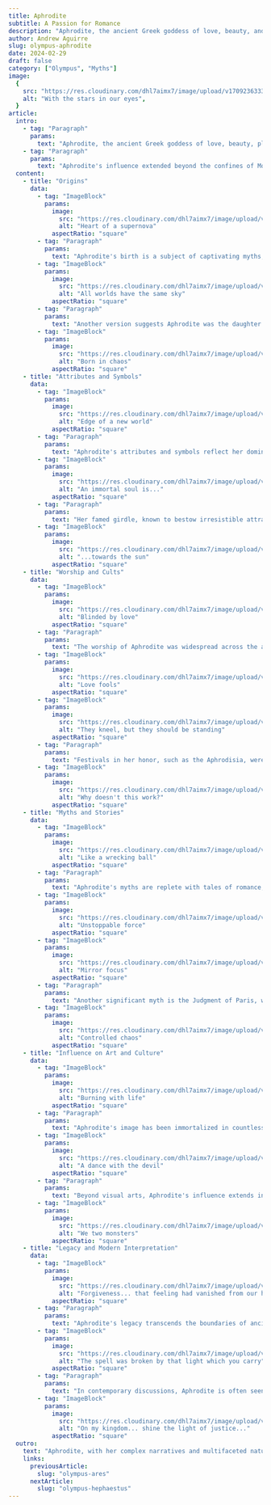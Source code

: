 ```yaml
---
title: Aphrodite
subtitle: A Passion for Romance
description: "Aphrodite, the ancient Greek goddess of love, beauty, and desire, stands as one of the most captivating figures in mythology. Revered and celebrated, she embodies the complexities of passion and the aesthetic ideals of the classical world."
author: Andrew Aguirre
slug: olympus-aphrodite
date: 2024-02-29
draft: false
category: ["Olympus", "Myths"]
image:
  {
    src: "https://res.cloudinary.com/dhl7aimx7/image/upload/v1709236333/001_r2fzb2.webp",
    alt: "With the stars in our eyes",
  }
article:
  intro:
    - tag: "Paragraph"
      params:
        text: "Aphrodite, the ancient Greek goddess of love, beauty, pleasure, and procreation, stands as one of the most venerated and intriguing deities in Greek mythology. Her origins and stories encapsulate the complexity of human emotions, from the heights of passionate love to the depths of jealousy."
    - tag: "Paragraph"
      params:
        text: "Aphrodite's influence extended beyond the confines of Mount Olympus, deeply embedding itself in the cultural and religious fabric of ancient Greek society, and her legacy continues to captivate the modern imagination."
  content:
    - title: "Origins"
      data:
        - tag: "ImageBlock"
          params:
            image:
              src: "https://res.cloudinary.com/dhl7aimx7/image/upload/v1709236333/002_rh2tow.webp"
              alt: "Heart of a supernova"
            aspectRatio: "square"
        - tag: "Paragraph"
          params:
            text: "Aphrodite's birth is a subject of captivating myths, with the most renowned tale describing her emergence from the foam ('aphros' in Greek) of the sea. This extraordinary birth occurred when Cronus severed Uranus's genitals and cast them into the sea, symbolizing a union of the sky and the ocean. This dramatic origin story underscores her connection to the primal forces of life and the natural world, weaving her into the very fabric of creation and fertility."
        - tag: "ImageBlock"
          params:
            image:
              src: "https://res.cloudinary.com/dhl7aimx7/image/upload/v1709236333/003_k37iq9.webp"
              alt: "All worlds have the same sky"
            aspectRatio: "square"
        - tag: "Paragraph"
          params:
            text: "Another version suggests Aphrodite was the daughter of Zeus and Dione, a Titaness, highlighting the intricate web of divine relationships in Greek mythology. This lineage positions her among the Olympian gods, emphasizing her importance and power. Regardless of her origins, Aphrodite's enchanting beauty and divine nature were universally acknowledged, making her an object of veneration and fear among gods and mortals alike."
        - tag: "ImageBlock"
          params:
            image:
              src: "https://res.cloudinary.com/dhl7aimx7/image/upload/v1709236333/004_wd5lhj.webp"
              alt: "Born in chaos"
            aspectRatio: "square"
    - title: "Attributes and Symbols"
      data:
        - tag: "ImageBlock"
          params:
            image:
              src: "https://res.cloudinary.com/dhl7aimx7/image/upload/v1709236333/005_eh8bo5.webp"
              alt: "Edge of a new world"
            aspectRatio: "square"
        - tag: "Paragraph"
          params:
            text: "Aphrodite's attributes and symbols reflect her dominion over love and beauty. The dove, swan, and sparrow were sacred to her, each bird representing different aspects of love and the gentle allure of her presence. The myrtle wreath, rose, and apple were also closely associated with Aphrodite, symbolizing her sensual and fertile nature."
        - tag: "ImageBlock"
          params:
            image:
              src: "https://res.cloudinary.com/dhl7aimx7/image/upload/v1709236332/006_pcnuwk.webp"
              alt: "An immortal soul is..."
            aspectRatio: "square"
        - tag: "Paragraph"
          params:
            text: "Her famed girdle, known to bestow irresistible attraction upon the wearer, highlights her power to ignite desire and passion. Aphrodite's connection to the sea is symbolized by the shell, often depicted in art as the vessel of her birth. These symbols not only represent her dominions but also serve as cultural touchstones, embodying ideals of beauty and love that transcended the mythological realm and influenced artistic and literary works throughout history."
        - tag: "ImageBlock"
          params:
            image:
              src: "https://res.cloudinary.com/dhl7aimx7/image/upload/v1709236333/007_wszoxs.webp"
              alt: "...towards the sun"
            aspectRatio: "square"
    - title: "Worship and Cults"
      data:
        - tag: "ImageBlock"
          params:
            image:
              src: "https://res.cloudinary.com/dhl7aimx7/image/upload/v1709236333/008_uysalu.webp"
              alt: "Blinded by love"
            aspectRatio: "square"
        - tag: "Paragraph"
          params:
            text: "The worship of Aphrodite was widespread across the ancient Greek world, with numerous cities claiming her as their patroness. The most famous sanctuary was the Temple of Aphrodite at Paphos on Cyprus, where she was revered as Aphrodite Paphia. This center of worship attracted pilgrims from far and wide, drawn by the promise of divine favor in matters of the heart and fertility."
        - tag: "ImageBlock"
          params:
            image:
              src: "https://res.cloudinary.com/dhl7aimx7/image/upload/v1709236333/009_uxbwsz.webp"
              alt: "Love fools"
            aspectRatio: "square"
        - tag: "ImageBlock"
          params:
            image:
              src: "https://res.cloudinary.com/dhl7aimx7/image/upload/v1709236334/010_nnnjle.webp"
              alt: "They kneel, but they should be standing"
            aspectRatio: "square"
        - tag: "Paragraph"
          params:
            text: "Festivals in her honor, such as the Aphrodisia, were marked by ceremonies and rituals celebrating beauty, love, and the generative powers of nature. These events not only paid homage to the goddess but also reinforced social bonds and cultural values, embedding her worship deeply within the communal and civic life of the Greek city-states."
        - tag: "ImageBlock"
          params:
            image:
              src: "https://res.cloudinary.com/dhl7aimx7/image/upload/v1709236334/011_j6ba2b.webp"
              alt: "Why doesn't this work?"
            aspectRatio: "square"
    - title: "Myths and Stories"
      data:
        - tag: "ImageBlock"
          params:
            image:
              src: "https://res.cloudinary.com/dhl7aimx7/image/upload/v1709236334/012_wg663t.webp"
              alt: "Like a wrecking ball"
            aspectRatio: "square"
        - tag: "Paragraph"
          params:
            text: "Aphrodite's myths are replete with tales of romance, intrigue, and divine machinations. One of the most famous stories involves her affair with Ares, the god of war, symbolizing the union of love and conflict. This affair, and the resulting tension with Hephaestus, her husband, offers insight into the complexities of love and the consequences of desire."
        - tag: "ImageBlock"
          params:
            image:
              src: "https://res.cloudinary.com/dhl7aimx7/image/upload/v1709236335/013_lazhd2.webp"
              alt: "Unstoppable force"
            aspectRatio: "square"
        - tag: "ImageBlock"
          params:
            image:
              src: "https://res.cloudinary.com/dhl7aimx7/image/upload/v1709236335/014_ypcedr.webp"
              alt: "Mirror focus"
            aspectRatio: "square"
        - tag: "Paragraph"
          params:
            text: "Another significant myth is the Judgment of Paris, where Aphrodite, promising the most beautiful woman in the world to Paris, indirectly sparked the Trojan War. This story highlights her formidable influence over mortal affairs and the destructive potential of beauty and desire when wielded without foresight."
        - tag: "ImageBlock"
          params:
            image:
              src: "https://res.cloudinary.com/dhl7aimx7/image/upload/v1709236335/015_nocpd8.webp"
              alt: "Controlled chaos"
            aspectRatio: "square"
    - title: "Influence on Art and Culture"
      data:
        - tag: "ImageBlock"
          params:
            image:
              src: "https://res.cloudinary.com/dhl7aimx7/image/upload/v1709236335/016_rxle8x.webp"
              alt: "Burning with life"
            aspectRatio: "square"
        - tag: "Paragraph"
          params:
            text: "Aphrodite's image has been immortalized in countless works of art, from ancient sculptures and vase paintings to Renaissance masterpieces. Perhaps the most iconic representation is the Venus de Milo, a statue that captures her timeless beauty and grace. These artistic depictions not only celebrate her physical allure but also convey the deep emotional and spiritual resonance of her myths."
        - tag: "ImageBlock"
          params:
            image:
              src: "https://res.cloudinary.com/dhl7aimx7/image/upload/v1709236335/017_qflnrt.webp"
              alt: "A dance with the devil"
            aspectRatio: "square"
        - tag: "Paragraph"
          params:
            text: "Beyond visual arts, Aphrodite's influence extends into literature and poetry, where she is often invoked as a muse of romantic love. Her narratives have inspired generations of artists and writers to explore the themes of beauty, desire, and the complexities of the human heart, making her an enduring symbol of love's power and peril."
        - tag: "ImageBlock"
          params:
            image:
              src: "https://res.cloudinary.com/dhl7aimx7/image/upload/v1709236335/018_yklmcl.webp"
              alt: "We two monsters"
            aspectRatio: "square"
    - title: "Legacy and Modern Interpretation"
      data:
        - tag: "ImageBlock"
          params:
            image:
              src: "https://res.cloudinary.com/dhl7aimx7/image/upload/v1709236336/019_jy9cct.webp"
              alt: "Forgiveness... that feeling had vanished from our hearts"
            aspectRatio: "square"
        - tag: "Paragraph"
          params:
            text: "Aphrodite's legacy transcends the boundaries of ancient mythology, influencing modern culture in myriad ways. She lives on in the arts, psychology (notably in the concept of the 'Aphrodite complex'), and even astronomy, with the planet Venus named after her Roman counterpart. Her stories continue to serve as a lens through which we explore themes of love, beauty, and human relationships, reflecting on the timeless nature of these experiences."
        - tag: "ImageBlock"
          params:
            image:
              src: "https://res.cloudinary.com/dhl7aimx7/image/upload/v1709236336/020_l2uhlq.webp"
              alt: "The spell was broken by that light which you carry"
            aspectRatio: "square"
        - tag: "Paragraph"
          params:
            text: "In contemporary discussions, Aphrodite is often seen as an emblem of female empowerment and the celebration of love in all its forms. Her enduring appeal lies in her ability to embody the joy, pain, and transformative power of love, making her a fascinating figure for both historical study and personal reflection."
        - tag: "ImageBlock"
          params:
            image:
              src: "https://res.cloudinary.com/dhl7aimx7/image/upload/v1709236336/021_ea232e.webp"
              alt: "On my kingdom... shine the light of justice..."
            aspectRatio: "square"
  outro:
    text: "Aphrodite, with her complex narratives and multifaceted nature, remains a captivating figure in the tapestry of Greek mythology. Her stories and symbols, rich with meaning, continue to resonate, offering insights into the human condition and the eternal dance of love and desire. As we revisit her myths and worship, we are reminded of the enduring power of beauty and love to shape our lives and destinies, echoing the timeless allure of the goddess of love herself."
    links:
      previousArticle:
        slug: "olympus-ares"
      nextArticle:
        slug: "olympus-hephaestus"
---
```

